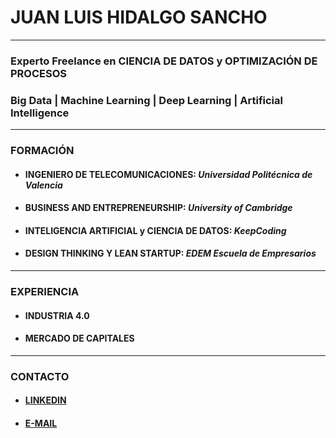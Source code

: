# JUAN LUIS HIDALGO SANCHO
-----------------------------------------
### Experto Freelance en CIENCIA DE DATOS y OPTIMIZACIÓN DE PROCESOS 
### Big Data | Machine Learning | Deep Learning | Artificial Intelligence
------------------------------------------
### FORMACIÓN
* #### INGENIERO DE TELECOMUNICACIONES: ***Universidad Politécnica de Valencia***
* #### BUSINESS AND ENTREPRENEURSHIP: ***University of Cambridge***
* #### INTELIGENCIA ARTIFICIAL y CIENCIA DE DATOS: ***KeepCoding***
* #### DESIGN THINKING Y LEAN STARTUP: ***EDEM Escuela de Empresarios***
-------------------------------------------
### EXPERIENCIA
* #### INDUSTRIA 4.0
* #### MERCADO DE CAPITALES
---------------------------------------------
### CONTACTO
* #### [LINKEDIN]
* #### [E-MAIL]

[LINKEDIN]:https://www.linkedin.com/in/juanluishidalgo/{:target="_blank"}
[E-MAIL]:mailto:jhidalgo@khhinformatica.com

